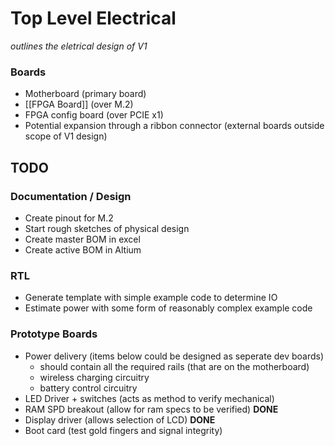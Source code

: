 # Top Level Electrical
*outlines the eletrical design of V1*

### Boards
- Motherboard (primary board)
- [[FPGA Board]] (over M.2)
- FPGA config board (over PCIE x1)
- Potential expansion through a ribbon connector (external boards outside scope of V1 design)

## TODO
### Documentation / Design
- Create pinout for M.2
- Start rough sketches of physical design
- Create master BOM in excel
- Create active BOM in Altium

### RTL
- Generate template with simple example code to determine IO
- Estimate power with some form of reasonably complex example code

### Prototype Boards
- Power delivery (items below could be designed as seperate dev boards)
	- should contain all the required rails (that are on the motherboard)
	- wireless charging circuitry
	- battery control circuitry
- LED Driver + switches (acts as method to verify mechanical)
- RAM SPD breakout (allow for ram specs to be verified) **DONE**
- Display driver (allows selection of LCD) **DONE**
- Boot card (test gold fingers and signal integrity)

